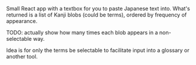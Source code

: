Small React app with a textbox for you to paste Japanese text into.
What's returned is a list of Kanji blobs (could be terms), ordered by frequency of appearance. 

TODO: actually show how many times each blob appears in a non-selectable way.

Idea is for only the terms be selectable to facilitate input into a glossary or another tool. 
